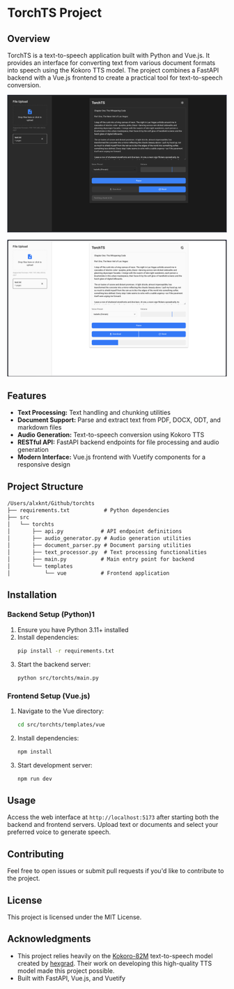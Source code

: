 # TorchTS Project

## Overview

TorchTS is a text-to-speech application built with Python and Vue.js. It provides an interface for converting text from various document formats into speech using the Kokoro TTS model. The project combines a FastAPI backend with a Vue.js frontend to create a practical tool for text-to-speech conversion.

![Dark Mode](img/dark_mode.png)

![Light Mode](img/light_mode.png)

## Features

- **Text Processing:** Text handling and chunking utilities
- **Document Support:** Parse and extract text from PDF, DOCX, ODT, and markdown files
- **Audio Generation:** Text-to-speech conversion using Kokoro TTS
- **RESTful API:** FastAPI backend endpoints for file processing and audio generation
- **Modern Interface:** Vue.js frontend with Vuetify components for a responsive design

## Project Structure

```
/Users/alxknt/Github/torchts
├── requirements.txt           # Python dependencies
├── src
│   └── torchts
│       ├── api.py            # API endpoint definitions
│       ├── audio_generator.py # Audio generation utilities
│       ├── document_parser.py # Document parsing utilities
│       ├── text_processor.py  # Text processing functionalities
│       ├── main.py           # Main entry point for backend
│       └── templates
│           └── vue           # Frontend application
```

## Installation

### Backend Setup (Python)1

1. Ensure you have Python 3.11+ installed
2. Install dependencies:
   ```bash
   pip install -r requirements.txt
   ```
3. Start the backend server:
   ```bash
   python src/torchts/main.py
   ```

### Frontend Setup (Vue.js)

1. Navigate to the Vue directory:
   ```bash
   cd src/torchts/templates/vue
   ```
2. Install dependencies:
   ```bash
   npm install
   ```
3. Start development server:
   ```bash
   npm run dev
   ```

## Usage

Access the web interface at `http://localhost:5173` after starting both the backend and frontend servers. Upload text or documents and select your preferred voice to generate speech.

## Contributing

Feel free to open issues or submit pull requests if you'd like to contribute to the project.

## License

This project is licensed under the MIT License.

## Acknowledgments

- This project relies heavily on the [Kokoro-82M](https://github.com/hexgrad/kokoro) text-to-speech model created by [hexgrad](https://huggingface.co/hexgrad/Kokoro-82M). Their work on developing this high-quality TTS model made this project possible.
- Built with FastAPI, Vue.js, and Vuetify
